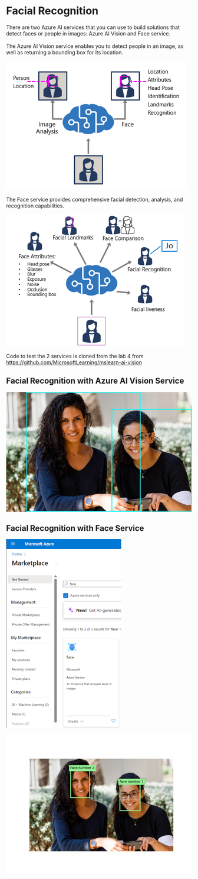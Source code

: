 # Facial Recognition

There are two Azure AI services that you can use to build solutions that detect faces or people in images: Azure AI Vision and Face service.
</br>
</br>
The Azure AI Vision service enables you to detect people in an image, as well as returning a bounding box for its location.
<p><img src="https://github.com/tipros/Portfolio/blob/main/Projects/Azure/Images/Vision/face-options.png"/></p>
The Face service provides comprehensive facial detection, analysis, and recognition capabilities.
<p><img src="https://github.com/tipros/Portfolio/blob/main/Projects/Azure/Images/Vision/face-service.png"/></p>

Code to test the 2 services is cloned from the lab 4 from https://github.com/MicrosoftLearning/mslearn-ai-vision 

## Facial Recognition with Azure AI Vision Service

<p><img src="https://github.com/tipros/Portfolio/blob/main/Projects/Azure/Images/Vision/people.jpg"/></p>

## Facial Recognition with Face Service
<p><img src="https://github.com/tipros/Portfolio/blob/main/Projects/Azure/Images/Vision/facemarket.png"/></p>
<p><img src="https://github.com/tipros/Portfolio/blob/main/Projects/Azure/Images/Vision/detected_faces.jpg"/></p>
